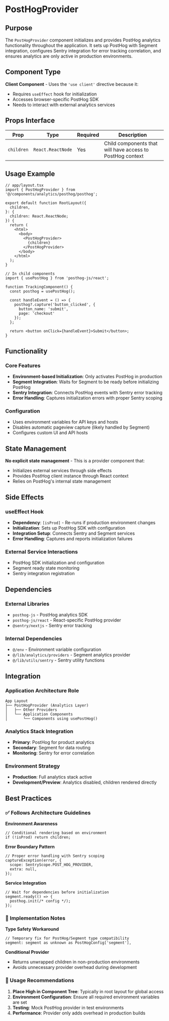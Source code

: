 # PostHogProvider

## Purpose

The `PostHogProvider` component initializes and provides PostHog analytics functionality throughout the application. It sets up PostHog with Segment integration, configures Sentry integration for error tracking correlation, and ensures analytics are only active in production environments.

## Component Type

**Client Component** - Uses the `'use client'` directive because it:
- Requires `useEffect` hook for initialization
- Accesses browser-specific PostHog SDK
- Needs to interact with external analytics services

## Props Interface

| Prop | Type | Required | Description |
|------|------|----------|-------------|
| `children` | `React.ReactNode` | Yes | Child components that will have access to PostHog context |

## Usage Example

```tsx
// app/layout.tsx
import { PostHogProvider } from '@/components/analytics/posthog/posthog';

export default function RootLayout({
  children,
}: {
  children: React.ReactNode;
}) {
  return (
    <html>
      <body>
        <PostHogProvider>
          {children}
        </PostHogProvider>
      </body>
    </html>
  );
}

// In child components
import { usePostHog } from 'posthog-js/react';

function TrackingComponent() {
  const posthog = usePostHog();
  
  const handleEvent = () => {
    posthog?.capture('button_clicked', {
      button_name: 'submit',
      page: 'checkout'
    });
  };

  return <button onClick={handleEvent}>Submit</button>;
}
```

## Functionality

### Core Features
- **Environment-based Initialization**: Only activates PostHog in production
- **Segment Integration**: Waits for Segment to be ready before initializing PostHog
- **Sentry Integration**: Connects PostHog events with Sentry error tracking
- **Error Handling**: Captures initialization errors with proper Sentry scoping

### Configuration
- Uses environment variables for API keys and hosts
- Disables automatic pageview capture (likely handled by Segment)
- Configures custom UI and API hosts

## State Management

**No explicit state management** - This is a provider component that:
- Initializes external services through side effects
- Provides PostHog client instance through React context
- Relies on PostHog's internal state management

## Side Effects

### useEffect Hook
- **Dependency**: `[isProd]` - Re-runs if production environment changes
- **Initialization**: Sets up PostHog SDK with configuration
- **Integration Setup**: Connects Sentry and Segment services
- **Error Handling**: Captures and reports initialization failures

### External Service Interactions
- PostHog SDK initialization and configuration
- Segment ready state monitoring
- Sentry integration registration

## Dependencies

### External Libraries
- `posthog-js` - PostHog analytics SDK
- `posthog-js/react` - React-specific PostHog provider
- `@sentry/nextjs` - Sentry error tracking

### Internal Dependencies
- `@/env` - Environment variable configuration
- `@/lib/analytics/providers` - Segment analytics provider
- `@/lib/utils/sentry` - Sentry utility functions

## Integration

### Application Architecture Role
```
App Layout
├── PostHogProvider (Analytics Layer)
│   ├── Other Providers
│   └── Application Components
│       └── Components using usePostHog()
```

### Analytics Stack Integration
- **Primary**: PostHog for product analytics
- **Secondary**: Segment for data routing
- **Monitoring**: Sentry for error correlation

### Environment Strategy
- **Production**: Full analytics stack active
- **Development/Preview**: Analytics disabled, children rendered directly

## Best Practices

### ✅ Follows Architecture Guidelines

**Environment Awareness**
```tsx
// Conditional rendering based on environment
if (!isProd) return children;
```

**Error Boundary Pattern**
```tsx
// Proper error handling with Sentry scoping
captureException(error, {
  scope: SentryScope.POST_HOG_PROVIDER,
  extra: null,
});
```

**Service Integration**
```tsx
// Wait for dependencies before initialization
segment.ready(() => {
  posthog.init(/* config */);
});
```

### 🔧 Implementation Notes

**Type Safety Workaround**
```tsx
// Temporary fix for PostHog/Segment type compatibility
segment: segment as unknown as PostHogConfig['segment'],
```

**Conditional Provider**
- Returns unwrapped children in non-production environments
- Avoids unnecessary provider overhead during development

### 🚀 Usage Recommendations

1. **Place High in Component Tree**: Typically in root layout for global access
2. **Environment Configuration**: Ensure all required environment variables are set
3. **Testing**: Mock PostHog provider in test environments
4. **Performance**: Provider only adds overhead in production builds